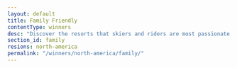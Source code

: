 ```yaml
---
layout: default
title: Family Friendly
contentType: winners
desc: "Discover the resorts that skiers and riders are most passionate about in North America."
section_id: family
resions: north-america
permalink: "/winners/north-america/family/"
---
```

